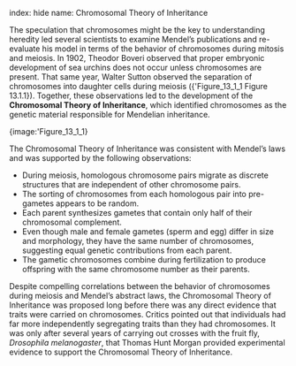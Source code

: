 index: hide
name: Chromosomal Theory of Inheritance

The speculation that chromosomes might be the key to understanding heredity led several scientists to examine Mendel’s publications and re-evaluate his model in terms of the behavior of chromosomes during mitosis and meiosis. In 1902, Theodor Boveri observed that proper embryonic development of sea urchins does not occur unless chromosomes are present. That same year, Walter Sutton observed the separation of chromosomes into daughter cells during meiosis ({'Figure_13_1_1 Figure 13.1.1}). Together, these observations led to the development of the  **Chromosomal Theory of Inheritance**, which identified chromosomes as the genetic material responsible for Mendelian inheritance.


{image:'Figure_13_1_1}
        

The Chromosomal Theory of Inheritance was consistent with Mendel’s laws and was supported by the following observations:

  * During meiosis, homologous chromosome pairs migrate as discrete structures that are independent of other chromosome pairs.
  * The sorting of chromosomes from each homologous pair into pre-gametes appears to be random.
  * Each parent synthesizes gametes that contain only half of their chromosomal complement.
  * Even though male and female gametes (sperm and egg) differ in size and morphology, they have the same number of chromosomes, suggesting equal genetic contributions from each parent.
  * The gametic chromosomes combine during fertilization to produce offspring with the same chromosome number as their parents.

Despite compelling correlations between the behavior of chromosomes during meiosis and Mendel’s abstract laws, the Chromosomal Theory of Inheritance was proposed long before there was any direct evidence that traits were carried on chromosomes. Critics pointed out that individuals had far more independently segregating traits than they had chromosomes. It was only after several years of carrying out crosses with the fruit fly,  *Drosophila melanogaster*, that Thomas Hunt Morgan provided experimental evidence to support the Chromosomal Theory of Inheritance.
